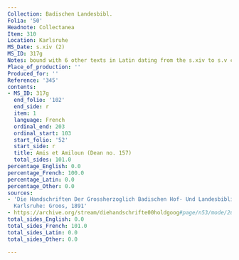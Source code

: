 ```yaml
---
Collection: Badischen Landesbibl.
Folia: '50'
Headnote: Collectanea
Item: 310
Location: Karlsruhe
MS_Date: s.xiv (2)
MS_ID: 317g
Notes: bound with 6 other texts in Latin dating from the s.xiv to s.v centuries
Place_of_production: ''
Produced_for: ''
Reference: '345'
contents:
- MS_ID: 317g
  end_folio: '102'
  end_side: r
  item: 1
  language: French
  ordinal_end: 203
  ordinal_start: 103
  start_folio: '52'
  start_side: r
  title: Amis et Amiloun (Dean no. 157)
  total_sides: 101.0
percentage_English: 0.0
percentage_French: 100.0
percentage_Latin: 0.0
percentage_Other: 0.0
sources:
- 'Die Handschriften Der Grossherzoglich Badischen Hof- Und Landesbibliothek in Karlsruhe.
  Karlsruhe: Groos, 1891'
- https://archive.org/stream/diehandschrifte00holdgoog#page/n53/mode/2up
total_sides_English: 0.0
total_sides_French: 101.0
total_sides_Latin: 0.0
total_sides_Other: 0.0

---
```

